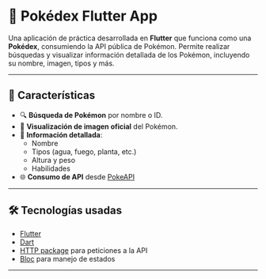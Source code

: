 # 📱 Pokédex Flutter App

Una aplicación de práctica desarrollada en **Flutter** que funciona como una **Pokédex**, consumiendo la API pública de Pokémon. Permite realizar búsquedas y visualizar información detallada de los Pokémon, incluyendo su nombre, imagen, tipos y más.

---

## 🧩 Características

- 🔍 **Búsqueda de Pokémon** por nombre o ID.
- 📸 **Visualización de imagen oficial** del Pokémon.
- 🧬 **Información detallada**:
  - Nombre
  - Tipos (agua, fuego, planta, etc.)
  - Altura y peso
  - Habilidades
- 🌐 **Consumo de API** desde [PokeAPI](https://pokeapi.co)

---

## 🛠️ Tecnologías usadas

- [Flutter](https://flutter.dev/)
- [Dart](https://dart.dev/)
- [HTTP package](https://pub.dev/packages/http) para peticiones a la API
- [Bloc](https://pub.dev/packages/flutter_bloc) para manejo de estados

---
